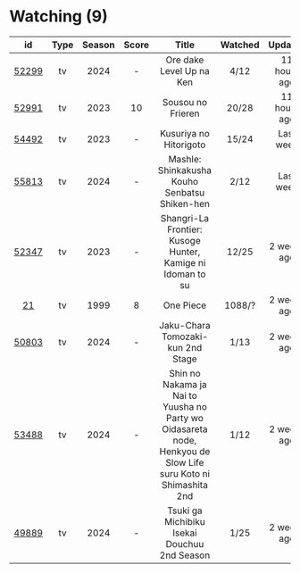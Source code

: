# Watching (9)

|                      id                      | Type | Season | Score |                                                     Title                                                     | Watched |    Updated   | Start Date |
| :------------------------------------------: | :--: | :----: | :---: | :-----------------------------------------------------------------------------------------------------------: | :-----: | :----------: | :--------: |
| [52299](https://myanimelist.net/anime/52299) |  tv  |  2024  |   -   |                                            Ore dake Level Up na Ken                                           |   4/12  | 11 hours ago | 01/07/2024 |
| [52991](https://myanimelist.net/anime/52991) |  tv  |  2023  |   10  |                                               Sousou no Frieren                                               |  20/28  | 11 hours ago | 12/15/2023 |
| [54492](https://myanimelist.net/anime/54492) |  tv  |  2023  |   -   |                                             Kusuriya no Hitorigoto                                            |  15/24  |   Last week  | 01/13/2024 |
| [55813](https://myanimelist.net/anime/55813) |  tv  |  2024  |   -   |                                 Mashle: Shinkakusha Kouho Senbatsu Shiken-hen                                 |   2/12  |   Last week  | 01/09/2024 |
| [52347](https://myanimelist.net/anime/52347) |  tv  |  2023  |   -   |                           Shangri-La Frontier: Kusoge Hunter, Kamige ni Idoman to su                          |  12/25  |  2 weeks ago | 12/30/2023 |
|    [21](https://myanimelist.net/anime/21)    |  tv  |  1999  |   8   |                                                   One Piece                                                   |  1088/? |  2 weeks ago | 01/01/2013 |
| [50803](https://myanimelist.net/anime/50803) |  tv  |  2024  |   -   |                                       Jaku-Chara Tomozaki-kun 2nd Stage                                       |   1/13  |  2 weeks ago | 01/03/2024 |
| [53488](https://myanimelist.net/anime/53488) |  tv  |  2024  |   -   | Shin no Nakama ja Nai to Yuusha no Party wo Oidasareta node, Henkyou de Slow Life suru Koto ni Shimashita 2nd |   1/12  |  2 weeks ago | 01/07/2024 |
| [49889](https://myanimelist.net/anime/49889) |  tv  |  2024  |   -   |                                  Tsuki ga Michibiku Isekai Douchuu 2nd Season                                 |   1/25  |  2 weeks ago | 01/08/2024 |